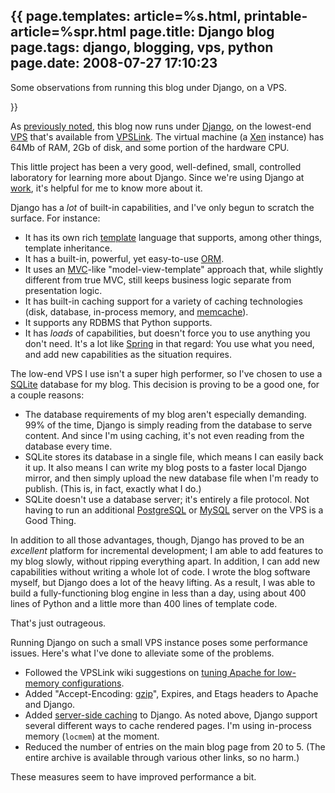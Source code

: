 {{
page.templates: article=%s.html, printable-article=%spr.html
page.title: Django blog
page.tags: django, blogging, vps, python
page.date: 2008-07-27 17:10:23
---
Some observations from running this blog under Django, on a VPS.





}}

As [previously noted][], this blog now runs under
[Django][], on the lowest-end
[VPS][]
that's available from [VPSLink][]. The
virtual machine (a [Xen][] instance) has 64Mb of
RAM, 2Gb of disk, and some portion of the hardware CPU.

This little project has been a very good, well-defined, small,
controlled laboratory for learning more about Django. Since we're
using Django at [work][], it's helpful
for me to know more about it.

Django has a *lot* of built-in capabilities, and I've only begun to
scratch the surface. For instance:

-   It has its own rich
    [template][]
    language that supports, among other things, template inheritance.
-   It has a built-in, powerful, yet easy-to-use
    [ORM][].
-   It uses an
    [MVC][]-like
    "model-view-template" approach that, while slightly different from
    true MVC, still keeps business logic separate from presentation
    logic.
-   It has built-in caching support for a variety of caching
    technologies (disk, database, in-process memory, and
    [memcache][]).
-   It supports any RDBMS that Python supports.
-   It has *loads* of capabilities, but doesn't force you to use
    anything you don't need. It's a lot like
    [Spring][] in that regard: You use
    what you need, and add new capabilities as the situation requires.

The low-end VPS I use isn't a super high performer, so I've chosen
to use a [SQLite][] database for my blog.
This decision is proving to be a good one, for a couple reasons:

-   The database requirements of my blog aren't especially
    demanding. 99% of the time, Django is simply reading from the
    database to serve content. And since I'm using caching, it's not
    even reading from the database every time.
-   SQLite stores its database in a single file, which means I can
    easily back it up. It also means I can write my blog posts to a
    faster local Django mirror, and then simply upload the new database
    file when I'm ready to publish. (This is, in fact, exactly what I
    do.)
-   SQLite doesn't use a database server; it's entirely a file
    protocol. Not having to run an additional
    [PostgreSQL][] or
    [MySQL][] server on the VPS is a Good Thing.

In addition to all those advantages, though, Django has proved to
be an *excellent* platform for incremental development; I am able
to add features to my blog slowly, without ripping everything
apart. In addition, I can add new capabilities without writing a
whole lot of code. I wrote the blog software myself, but Django
does a lot of the heavy lifting. As a result, I was able to build a
fully-functioning blog engine in less than a day, using about 400
lines of Python and a little more than 400 lines of template code.

That's just outrageous.

Running Django on such a small VPS instance poses some performance
issues. Here's what I've done to alleviate some of the problems.

-   Followed the VPSLink wiki suggestions on
    [tuning Apache for low-memory configurations][].
-   Added "Accept-Encoding:
    [gzip][]",
    Expires, and Etags headers to Apache and Django.
-   Added
    [server-side caching][]
    to Django. As noted above, Django support several different ways to
    cache rendered pages. I'm using in-process memory (`locmem`) at the
    moment.
-   Reduced the number of entries on the main blog page from 20 to
    5. (The entire archive is available through various other links, so
    no harm.)

These measures seem to have improved performance a bit.




[previously noted]: /bmc/blog/id/72
[Django]: http://www.djangoproject.com/
[VPS]: http://onlinebusiness.about.com/od/webhosting/g/vps.htm
[VPSLink]: http://www.vpslink.com/
[Xen]: http://www.xen.org/
[work]: http://www.invitemedia.com/
[template]: http://www.djangoproject.com/documentation/templates/
[ORM]: http://en.wikipedia.org/wiki/Object-relational_mapping
[MVC]: http://en.wikipedia.org/wiki/Model-view-controller
[memcache]: http://www.danga.com/memcached/
[Spring]: http://www.springframework.org/
[SQLite]: http://www.sqlite.org/
[PostgreSQL]: http://www.postgresql.org/
[MySQL]: http://www.mysql.org/
[tuning Apache for low-memory configurations]: http://wiki.vpslink.com/index.php?title=Low_memory_MySQL_/_Apache_configurations
[gzip]: http://www.djangoproject.com/documentation/middleware/#django-middleware-gzip-gzipmiddleware
[server-side caching]: http://www.djangoproject.com/documentation/cache/#the-per-site-cache
